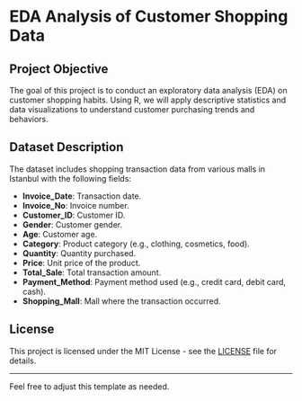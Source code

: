 # EDA Analysis of Customer Shopping Data

## Project Objective

The goal of this project is to conduct an exploratory data analysis (EDA) on customer shopping habits. Using R, we will apply descriptive statistics and data visualizations to understand customer purchasing trends and behaviors.

## Dataset Description

The dataset includes shopping transaction data from various malls in Istanbul with the following fields:

- **Invoice_Date**: Transaction date.
- **Invoice_No**: Invoice number.
- **Customer_ID**: Customer ID.
- **Gender**: Customer gender.
- **Age**: Customer age.
- **Category**: Product category (e.g., clothing, cosmetics, food).
- **Quantity**: Quantity purchased.
- **Price**: Unit price of the product.
- **Total_Sale**: Total transaction amount.
- **Payment_Method**: Payment method used (e.g., credit card, debit card, cash).
- **Shopping_Mall**: Mall where the transaction occurred.



## License

This project is licensed under the MIT License - see the [LICENSE](LICENSE) file for details.

---

Feel free to adjust this template as needed.
